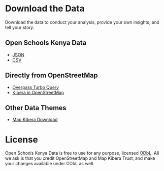 Download the Data
=================

Download the data to conduct your analysis, provide your own insights, and tell your story.

## Open Schools Kenya Data
* [JSON](/schools.json)
* [CSV](/data/schools.csv)

## Directly from OpenStreetMap
* [Overpass Turbo Query](http://overpass-turbo.eu/s/7LO)
* [Kibera in OpenStreetMap](http://www.openstreetmap.org/#map=15/-1.3143/36.7910)

## Other Data Themes
* [Map Kibera Download](http://mapkibera.org/theme/download/)

License
=======

Open Schools Kenya Data is free to use for any purpose, licensed  [ODbL](http://opendatacommons.org/licenses/odbl/). All we ask is that you credit OpenStreetMap and Map Kibera Trust, and make your changes available under ODbL as well.
